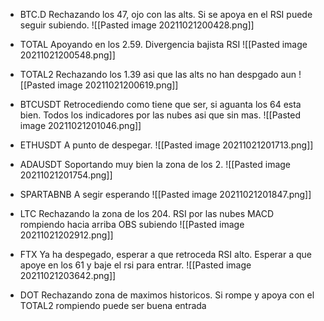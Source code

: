 * BTC.D
Rechazando los 47, ojo con las alts.
Si se apoya en el RSI puede seguir subiendo.
![[Pasted image 20211021200428.png]]

* TOTAL
Apoyando en los 2.59.
Divergencia bajista RSI
![[Pasted image 20211021200548.png]]


* TOTAL2
Rechazando los 1.39 asi que las alts no han despgado aun
![[Pasted image 20211021200619.png]]

* BTCUSDT
Retrocediendo como tiene que ser, si aguanta los 64 esta bien.
Todos los indicadores por las nubes asi que sin mas.
![[Pasted image 20211021201046.png]]

* ETHUSDT
A punto de despegar.
![[Pasted image 20211021201713.png]]

* ADAUSDT
Soportando muy bien la zona de los 2.
![[Pasted image 20211021201754.png]]

* SPARTABNB
A segir esperando
![[Pasted image 20211021201847.png]]

* LTC
Rechazando la zona de los 204.
RSI por las nubes
MACD rompiendo hacia arriba
OBS subiendo
![[Pasted image 20211021202912.png]]

* FTX
Ya ha despegado, esperar a que retroceda
RSI alto.
Esperar a que apoye en los 61 y baje el rsi para entrar.
![[Pasted image 20211021203642.png]]

* DOT
Rechazando zona de maximos historicos.
Si rompe y apoya con el TOTAL2 rompiendo puede ser buena entrada